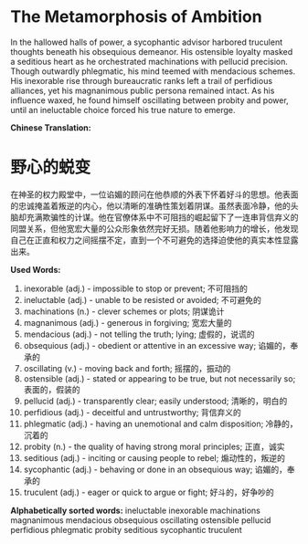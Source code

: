 # The Metamorphosis of Ambition

In the hallowed halls of power, a sycophantic advisor harbored truculent thoughts beneath his obsequious demeanor. His ostensible loyalty masked a seditious heart as he orchestrated machinations with pellucid precision. Though outwardly phlegmatic, his mind teemed with mendacious schemes. His inexorable rise through bureaucratic ranks left a trail of perfidious alliances, yet his magnanimous public persona remained intact. As his influence waxed, he found himself oscillating between probity and power, until an ineluctable choice forced his true nature to emerge.

**Chinese Translation:**
# 野心的蜕变

在神圣的权力殿堂中，一位谄媚的顾问在他恭顺的外表下怀着好斗的思想。他表面的忠诚掩盖着叛逆的内心，他以清晰的准确性策划着阴谋。虽然表面冷静，他的头脑却充满欺骗性的计谋。他在官僚体系中不可阻挡的崛起留下了一连串背信弃义的同盟关系，但他宽宏大量的公众形象依然完好无损。随着他影响力的增长，他发现自己在正直和权力之间摇摆不定，直到一个不可避免的选择迫使他的真实本性显露出来。

**Used Words:**
1. inexorable (adj.) - impossible to stop or prevent; 不可阻挡的
2. ineluctable (adj.) - unable to be resisted or avoided; 不可避免的
3. machinations (n.) - clever schemes or plots; 阴谋诡计
4. magnanimous (adj.) - generous in forgiving; 宽宏大量的
5. mendacious (adj.) - not telling the truth; lying; 虚假的，说谎的
6. obsequious (adj.) - obedient or attentive in an excessive way; 谄媚的，奉承的
7. oscillating (v.) - moving back and forth; 摇摆的，振动的
8. ostensible (adj.) - stated or appearing to be true, but not necessarily so; 表面的，假装的
9. pellucid (adj.) - transparently clear; easily understood; 清晰的，明白的
10. perfidious (adj.) - deceitful and untrustworthy; 背信弃义的
11. phlegmatic (adj.) - having an unemotional and calm disposition; 冷静的，沉着的
12. probity (n.) - the quality of having strong moral principles; 正直，诚实
13. seditious (adj.) - inciting or causing people to rebel; 煽动性的，叛逆的
14. sycophantic (adj.) - behaving or done in an obsequious way; 谄媚的，奉承的
15. truculent (adj.) - eager or quick to argue or fight; 好斗的，好争吵的

**Alphabetically sorted words:**
ineluctable
inexorable
machinations
magnanimous
mendacious
obsequious
oscillating
ostensible
pellucid
perfidious
phlegmatic
probity
seditious
sycophantic
truculent
